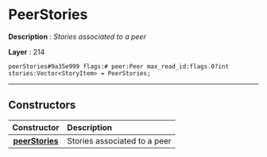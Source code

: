 # PeerStories

**Description** : *Stories associated to a peer*

**Layer** : 214

```tl
peerStories#9a35e999 flags:# peer:Peer max_read_id:flags.0?int stories:Vector<StoryItem> = PeerStories;
```

---

## Constructors

| Constructor | Description |
| :---: | :--- |
| [**peerStories**](constructor/peerStories) | Stories associated to a peer |